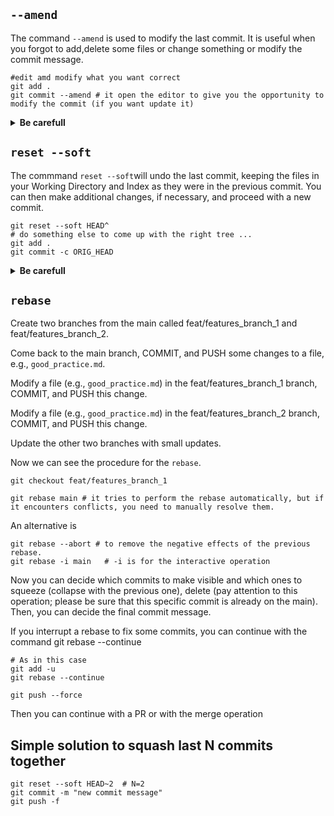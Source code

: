 ## `--amend`

The command `--amend` is used to modify the last commit. It is useful when you forgot to add,delete some files or change something or modify the commit message. 

```
#edit amd modify what you want correct 
git add . 
git commit --amend # it open the editor to give you the opportunity to modify the commit (if you want update it)
```
<details>
<summary><strong> Be carefull </strong></summary>
<font style="color: red">
If you run git commit --amend after already pushing the previous commit, it can cause issues, especially when collaborating with others on the same repository. Here's what might happen:

Already shared commit:

1) If you have already shared the previous commit by pushing it, your remote repository already has a copy of that commit. If you run git commit --amend and modify the commit, you will create a new commit with a new hash and a new history. The previous commit will remain unchanged in the remote repository.
Force push required:

2) If you try to push the new commit after git commit --amend, Git will likely warn you that the history has been changed and that a force push is needed to overwrite the history in the remote repository. However, force pushing can cause issues for other collaborators on the repository, especially if they have worked based on the original commit.
Collaboration risks:

3) Modifying the history of already shared commits can pose collaboration risks. Other collaborators who based their work on the original commit may face difficulties integrating the changes since the history would diverge.
In general, it is not recommended to alter the history of commits after pushing to a shared repository. If it's absolutely necessary to make changes to an already shared commit, it's best to discuss it with the team and decide collectively how to handle the situation. If possible, avoid force pushing in a collaborative context.

</font>
</summary>
</details>



## `reset --soft`

The commmand `reset --soft`will undo the last commit, keeping the files in your Working Directory and Index as they were in the previous commit. You can then make additional changes, if necessary, and proceed with a new commit.

```
git reset --soft HEAD^
# do something else to come up with the right tree ...
git add .
git commit -c ORIG_HEAD
```

<details>
<summary><strong> Be carefull </strong></summary>

**Uncommitted Changes:**

- Make sure you have committed all the changes you want to keep before executing the reset. Uncommitted changes in your Index will be lost.

**Shared History:**

- If you have already shared the commit you are undoing with other collaborators through a push, <ins>you could cause confusion in the repository's history.</ins> Avoid using git reset --soft after sharing commits.

**Use with Caution:**

- A soft reset is a powerful operation that modifies the repository's history. Ensure you fully understand the impact before using it, especially in collaborative contexts.


### Pratical example on what happen on the graph  

Initial Scenario (Local and Remote):
```
A -- B -- C (main, HEAD)
          \
           D (origin/main)
```


Where:

A, B, C are local commits.
D is the corresponding commit on the remote branch (origin/main).

After ```git reset --soft HEAD~1``` (Local):

```
A -- B (main, HEAD)
       \
        C
          \
           D (origin/main)
```
After the reset, main and HEAD move to commit B. The changes made in C are still present in your Working Directory and Index. **There is no impact on the remote repository so far.**

After a new local commit (Local):

```
A -- B -- E (main, HEAD)
       \
        C
          \
           D (origin/main)
```
After making new changes and committing E, your local graph is updated.

After git push (Remote):

```
A -- B -- E (main, HEAD)
       \
        C
          \
           D -- E (origin/main)
```

When you push, E is added to the remote repository. However, commit C remains in the local repository but is not present in the remote repository. 
**It's important to note that if others have already fetched or pulled changes from the remote repository before your push, they might have commit C in their local repository.** Therefore, coordinating with the team before using git reset --soft on already shared commits is advisable.

</summary>
</details>


## `rebase`

Create two branches from the main called feat/features_branch_1 and feat/features_branch_2.

Come back to the main branch, COMMIT, and PUSH some changes to a file, e.g., `good_practice.md`.

Modify a file (e.g., `good_practice.md`) in the feat/features_branch_1 branch, COMMIT, and PUSH this change.

Modify a file (e.g., `good_practice.md`) in the feat/features_branch_2 branch, COMMIT, and PUSH this change.

Update the other two branches with small updates.

Now we can see the procedure for the `rebase`.

```
git checkout feat/features_branch_1

git rebase main # it tries to perform the rebase automatically, but if it encounters conflicts, you need to manually resolve them. 
```

An alternative is 

```
git rebase --abort # to remove the negative effects of the previous rebase.
git rebase -i main   # -i is for the interactive operation 
```
Now you can decide which commits to make visible and which ones to squeeze (collapse with the previous one), delete (pay attention to this operation; please be sure that this specific commit is already on the main). Then, you can decide the final commit message.

If you interrupt a rebase to fix some commits, you can continue with the command git rebase --continue
```
# As in this case 
git add -u 
git rebase --continue 

git push --force
```
Then you can continue with a PR or with the merge operation



## Simple solution to squash last N commits together
```
git reset --soft HEAD~2  # N=2
git commit -m "new commit message"
git push -f
```